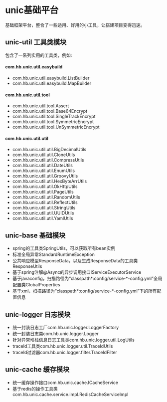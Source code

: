 # unic基础平台
基础框架平台，整合了一些适用、好用的小工具，让搭建项目变得迅速。
## unic-util 工具类模块
包含了一系列实用的工具类，例如:
#### com.hb.unic.util.easybuild
- com.hb.unic.util.easybuild.ListBuilder
- com.hb.unic.util.easybuild.MapBuilder
#### com.hb.unic.util.tool
- com.hb.unic.util.tool.Assert
- com.hb.unic.util.tool.Base64Encrypt
- com.hb.unic.util.tool.SingleTrackEncrypt
- com.hb.unic.util.tool.SymmetricEncrypt
- com.hb.unic.util.tool.UnSymmetricEncrypt
#### com.hb.unic.util.util
- com.hb.unic.util.util.BigDecimalUtils
- com.hb.unic.util.util.CloneUtils
- com.hb.unic.util.util.CompressUtils
- com.hb.unic.util.util.DateUtils
- com.hb.unic.util.util.EnumUtils
- com.hb.unic.util.util.GroovyUtils
- com.hb.unic.util.util.HexByteArrUtils
- com.hb.unic.util.util.OkHttpUtils
- com.hb.unic.util.util.PageUtils
- com.hb.unic.util.util.RandomUtils
- com.hb.unic.util.util.ReflectUtils
- com.hb.unic.util.util.StringUtils
- com.hb.unic.util.util.UUIDUtils
- com.hb.unic.util.util.YamlUtils
## unic-base 基础模块
- spring的工具类SpringUtils，可以获取所有bean实例
- 标准全局异常StandardRuntimeException
- 公共响应模型ResponseData，以及生成ResponseData的工具类ResponseUtils
- 基于spring注解@Async的异步调用接口IServiceExecutorService
- 基于javaconfig，扫描路径为“classpath*:config/service-*-config.yml”全局配置类GlobalProperties
- 基于xml，扫描路径为“classpath*:config/service-*-config.yml”下的所有配置信息
## unic-logger 日志模块
- 统一封装日志工厂com.hb.unic.logger.LoggerFactory
- 统一封装日志类com.hb.unic.logger.Logger
- 针对异常堆栈信息日志工具类com.hb.unic.logger.util.LogUtils
- traceId工具类com.hb.unic.logger.util.TraceIdUtils
- traceId过滤器com.hb.unic.logger.filter.TraceIdFilter
## unic-cache 缓存模块
- 统一缓存操作接口com.hb.unic.cache.ICacheService
- 基于redis的操作工具类com.hb.unic.cache.service.impl.RedisCacheServiceImpl

